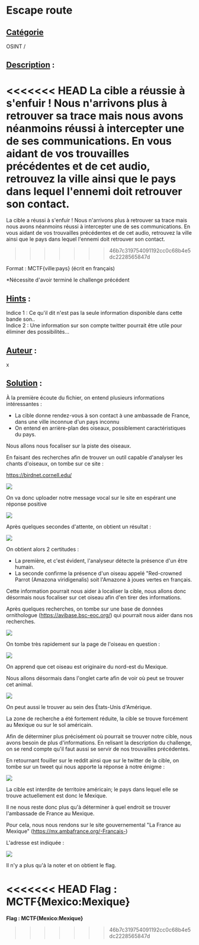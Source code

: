 # **Escape route**
## <u>**Catégorie**</u>

OSINT / 

## <u>**Description**</u> :

<<<<<<< HEAD
La cible a réussie à s'enfuir ! Nous n'arrivons plus à retrouver sa trace mais nous avons néanmoins réussi à intercepter une de ses communications. En vous aidant de vos trouvailles précédentes et de cet audio, retrouvez la ville ainsi que le pays dans lequel l'ennemi doit retrouver son contact.
=======
La cible a réussi à s'enfuir ! Nous n'arrivons plus à retrouver sa trace mais nous avons néanmoins réussi à intercepter une de ses communications. En vous aidant de vos trouvailles précédentes et de cet audio, retrouvez la ville ainsi que le pays dans lequel l'ennemi doit retrouver son contact.
>>>>>>> 46b7c319754091192cc0c68b4e5dc2228565847d

Format : MCTF{ville:pays} (écrit en français)

*Nécessite d'avoir terminé le challenge précédent

## <u>**Hints**</u> :

Indice 1 : Ce qu'il dit n'est pas la seule information disponible dans cette bande son..  
Indice 2 : Une information sur son compte twitter pourrait être utile pour éliminer des possibilités...  

## <u>**Auteur**</u> :

x

## <u>Solution</u> :

À la première écoute du fichier, on entend plusieurs informations intéressantes :
- La cible donne rendez-vous à son contact à une ambassade de France, dans une ville inconnue d'un pays inconnu
- On entend en arrière-plan des oiseaux, possiblement caractéristiques du pays.

Nous allons nous focaliser sur la piste des oiseaux.

En faisant des recherches afin de trouver un outil capable d'analyser les chants d'oiseaux, on tombe sur ce site :

https://birdnet.cornell.edu/

![](./photos/birdnet.png)

On va donc uploader notre message vocal sur le site en espérant une réponse positive

![](./photos/upload.png)

Après quelques secondes d'attente, on obtient un résultat : 

![](./photos/resultat.png)

On obtient alors 2 certitudes :  
- La première, et c'est évident, l'analyseur détecte la présence d'un être humain.  
- La seconde confirme la présence d'un oiseau appelé "Red-crowned Parrot (Amazona viridigenalis) soit l'Amazone à joues vertes en français.

Cette information pourrait nous aider à localiser la cible, nous allons donc désormais nous focaliser sur cet oiseau afin d'en tirer des informations. 

Après quelques recherches, on tombe sur une base de données ornithologue (https://avibase.bsc-eoc.org/) qui pourrait nous aider dans nos recherches.

![](./photos/avibase.png)

On tombe très rapidement sur la page de l'oiseau en question :

![](./photos/amazone.png)

On apprend que cet oiseau est originaire du nord-est du Mexique.

Nous allons désormais dans l'onglet carte afin de voir où peut se trouver cet animal.

![](./photos/carte.png)

On peut aussi le trouver au sein des États-Unis d'Amérique.

La zone de recherche a été fortement réduite, la cible se trouve forcément au Mexique ou sur le sol américain. 

Afin de déterminer plus précisément où pourrait se trouver notre cible, nous avons besoin de plus d'informations. En relisant la description du challenge, on se rend compte qu'il faut aussi se servir de nos trouvailles précédentes.

En retournant fouiller sur le reddit ainsi que sur le twitter de la cible, on tombe sur un tweet qui nous apporte la réponse à notre énigme :

![](./photos/tweet.png)

La cible est interdite de territoire américain; le pays dans lequel elle se trouve actuellement est donc le Mexique.

Il ne nous reste donc plus qu'à déterminer à quel endroit se trouver l'ambassade de France au Mexique. 

Pour cela, nous nous rendons sur le site gouvernemental "La France au Mexique" (https://mx.ambafrance.org/-Francais-)

L'adresse est indiquée :

![](./photos/adresse.png)

Il n'y a plus qu'à la noter et on obtient le flag.

<<<<<<< HEAD
**Flag : MCTF{Mexico:Mexique}**
=======
**Flag : MCTF{Mexico:Mexique}**
>>>>>>> 46b7c319754091192cc0c68b4e5dc2228565847d
